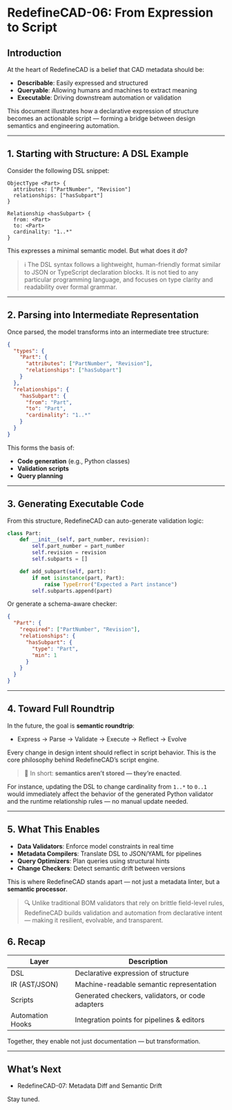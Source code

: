 # RedefineCAD-06: From Expression to Script

## Introduction

At the heart of RedefineCAD is a belief that CAD metadata should be:

- **Describable**: Easily expressed and structured
- **Queryable**: Allowing humans and machines to extract meaning
- **Executable**: Driving downstream automation or validation

This document illustrates how a declarative expression of structure becomes an actionable script — forming a bridge between design semantics and engineering automation.

---

## 1. Starting with Structure: A DSL Example

Consider the following DSL snippet:

```dsl
ObjectType <Part> {
  attributes: ["PartNumber", "Revision"]
  relationships: ["hasSubpart"]
}

Relationship <hasSubpart> {
  from: <Part>
  to: <Part>
  cardinality: "1..*"
}
```

This expresses a minimal semantic model. But what does it *do*?

> ℹ️ The DSL syntax follows a lightweight, human-friendly format similar to JSON or TypeScript declaration blocks. It is not tied to any particular programming language, and focuses on type clarity and readability over formal grammar.

---

## 2. Parsing into Intermediate Representation

Once parsed, the model transforms into an intermediate tree structure:

```json
{
  "types": {
    "Part": {
      "attributes": ["PartNumber", "Revision"],
      "relationships": ["hasSubpart"]
    }
  },
  "relationships": {
    "hasSubpart": {
      "from": "Part",
      "to": "Part",
      "cardinality": "1..*"
    }
  }
}
```

This forms the basis of:

- **Code generation** (e.g., Python classes)
- **Validation scripts**
- **Query planning**

---

## 3. Generating Executable Code

From this structure, RedefineCAD can auto-generate validation logic:

```python
class Part:
    def __init__(self, part_number, revision):
        self.part_number = part_number
        self.revision = revision
        self.subparts = []

    def add_subpart(self, part):
        if not isinstance(part, Part):
            raise TypeError("Expected a Part instance")
        self.subparts.append(part)
```

Or generate a schema-aware checker:

```json
{
  "Part": {
    "required": ["PartNumber", "Revision"],
    "relationships": {
      "hasSubpart": {
        "type": "Part",
        "min": 1
      }
    }
  }
}
```

---

## 4. Toward Full Roundtrip

In the future, the goal is **semantic roundtrip**:

- Express → Parse → Validate → Execute → Reflect → Evolve

Every change in design intent should reflect in script behavior. This is the core philosophy behind RedefineCAD’s script engine.

> 🧠 In short: **semantics aren’t stored — they’re enacted**.

For instance, updating the DSL to change cardinality from `1..*` to `0..1` would immediately affect the behavior of the generated Python validator and the runtime relationship rules — no manual update needed.

---

## 5. What This Enables

- **Data Validators**: Enforce model constraints in real time
- **Metadata Compilers**: Translate DSL to JSON/YAML for pipelines
- **Query Optimizers**: Plan queries using structural hints
- **Change Checkers**: Detect semantic drift between versions

This is where RedefineCAD stands apart — not just a metadata linter, but a **semantic processor**.

> 🔍 Unlike traditional BOM validators that rely on brittle field-level rules, RedefineCAD builds validation and automation from declarative intent — making it resilient, evolvable, and transparent.

## 6. Recap

| Layer            | Description                                      |
| ---------------- | ------------------------------------------------ |
| DSL              | Declarative expression of structure              |
| IR (AST/JSON)    | Machine-readable semantic representation         |
| Scripts          | Generated checkers, validators, or code adapters |
| Automation Hooks | Integration points for pipelines & editors       |

Together, they enable not just documentation — but transformation.

---

## What’s Next

- RedefineCAD-07: Metadata Diff and Semantic Drift

Stay tuned.


